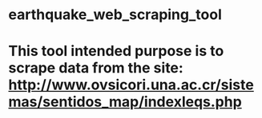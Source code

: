 # earthquake_web_scraping_tool
# This tool intended purpose is to scrape data from the site: http://www.ovsicori.una.ac.cr/sistemas/sentidos_map/indexleqs.php
